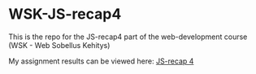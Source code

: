# WSK-JS-recap4

This is the repo for the JS-recap4 part of the web-development course (WSK - Web Sobellus Kehitys)

My assignment results can be viewed here: [JS-recap 4](https://users.metropolia.fi/~neal/WSK/js-recap4/)
